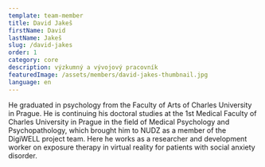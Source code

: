```yaml
---
template: team-member
title: David Jakeš
firstName: David
lastName: Jakeš
slug: /david-jakes
order: 1
category: core
description: výzkumný a vývojový pracovník
featuredImage: /assets/members/david-jakes-thumbnail.jpg
language: en
---
```


He graduated in psychology from the Faculty of Arts of Charles University in Prague. He is continuing his doctoral studies at the 1st Medical Faculty of Charles University in Prague in the field of Medical Psychology and Psychopathology, which brought him to NUDZ as a member of the DigiWELL project team. Here he works as a researcher and development worker on exposure therapy in virtual reality for patients with social anxiety disorder.
